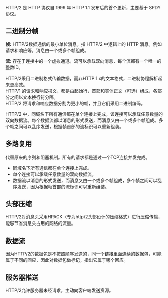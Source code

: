 HTTP/2 是 HTTP 协议自 1999 年 HTTP 1.1 发布后的首个更新，主要基于 SPDY 协议。

## 二进制分帧
**帧:** HTTP/2数据通信的最小单位消息。指 HTTP/2 中逻辑上的 HTTP 消息。例如请求和响应等，消息由一个或多个帧组成。  

**流:** 存在于连接中的一个虚拟通道。流可以承载双向消息，每个流都有一个唯一的整数ID。

HTTP/2采用二进制格式传输数据，而非HTTP 1.x的文本格式，二进制协程解析起来更高效。  
HTTP/1 的请求和响应报文，都是由起始行，首部和实体正文（可选）组成，各部分之间以文本换行符分隔。  
HTTP/2 将请求和响应数据分割为更小的帧，并且它们采用二进制编码。

HTTP/2 中，同域名下所有通信都在单个连接上完成，该连接可以承载任意数量的双向数据流。每个数据流都以消息的形式发送，而消息又由一个或多个帧组成。多个帧之间可以乱序发送，根据帧首部的流标识可以重新组装。




## 多路复用
代替原来的序列和阻塞机制。所有的请求都是通过一个TCP连接并发完成。

- 同域名下所有通信都在单个连接上完成。
- 单个连接可以承载任意数量的双向数据流。
- 数据流以消息的形式发送，而消息又由一个或多个帧组成，多个帧之间可以乱序发送，因为根据帧首部的流标识可以重新组装。

## 头部压缩
HTTP/2对消息头采用HPACK（专为http/2头部设计的压缩格式）进行压缩传输，能够节省消息头占用的网络的流量。

## 数据流  
因为HTTP/2的数据包是不按照顺序发送的，同一个链接里面连续的数据包，可能属于不同的回应，因此对数据包做标记，指出它属于哪个回应。

## 服务器推送
HTTP/2允许服务器未经请求，主动向客户端发送资源。